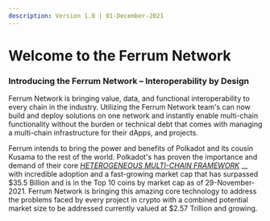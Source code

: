 ```yaml
---
description: Version 1.0 | 01-December-2021
---
```


# Welcome to the Ferrum Network

### Introducing the Ferrum Network – Interoperability by Design

Ferrum Network is bringing value, data, and functional interoperability to every chain in the industry. Utilizing the Ferrum Network team's can now build and deploy solutions on one network and instantly enable multi-chain functionality without the burden or technical debt that comes with managing a multi-chain infrastructure for their dApps, and projects.

Ferrum intends to bring the power and benefits of Polkadot and its cousin Kusama to the rest of the world. Polkadot's has proven the importance and demand of their core [_HETEROGENEOUS MULTI-CHAIN FRAMEWORK_](https://polkadot.network/PolkaDotPaper.pdf) __ with incredible adoption and a fast-growing market cap that has surpassed $35.5 Billion and is in the Top 10 coins by market cap as of 29-November-2021. Ferrum Network is bringing this amazing core technology to address the problems faced by every project in crypto with a combined potential market size to be addressed currently valued at $2.57 Trillion and growing.

